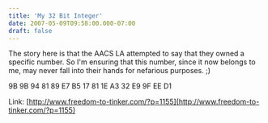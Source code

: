 ```yaml
---
title: 'My 32 Bit Integer'
date: 2007-05-09T09:58:00.000-07:00
draft: false
---
```


The story here is that the AACS LA attempted to say that they owned a specific number. So I'm ensuring that this number, since it now belongs to me, may never fall into their hands for nefarious purposes. ;)  
  
9B 9B 94 81 89 E7 B5 17 81 1E A3 32 E9 9F EE D1  
  
Link: [http://www.freedom-to-tinker.com/?p=1155](http://www.freedom-to-tinker.com/?p=1155)